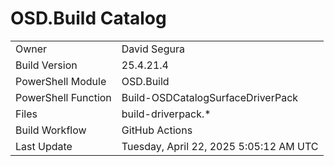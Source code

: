 ﻿# OSD.Build Catalog

| | |
|-|-|
| Owner | David Segura |
| Build Version | 25.4.21.4 |
| PowerShell Module | OSD.Build |
| PowerShell Function | Build-OSDCatalogSurfaceDriverPack |
| Files | build-driverpack.* |
| Build Workflow | GitHub Actions |
| Last Update | Tuesday, April 22, 2025 5:05:12 AM UTC |

